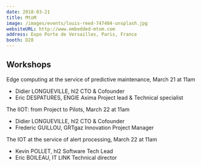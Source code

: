 ```yaml
---
date: 2018-03-21
title: MtoM
image: /images/events/louis-reed-747404-unsplash.jpg
websiteURL: http://www.embedded-mtom.com
address: Expo Porte de Versailles, Paris, France
booth: D28
---
```


## Workshops

Edge computing at the service of predictive maintenance, March 21 at 11am

- Didier LONGUEVILLE, hl2 CTO & Cofounder
- Eric DESPATURES, ENGIE Axima Project lead & Technical specialist

The IIOT: from Project to Pilots, March 22 at 11am

- Didier LONGUEVILLE, hl2 CTO & Cofounder
- Frederic GUILLOU, GRTgaz Innovation Project Manager

The IOT at the service of alert processing, March 22 at 11am

- Kevin POLLET, hl2 Software Tech Lead
- Eric BOILEAU, IT LINK Technical director
